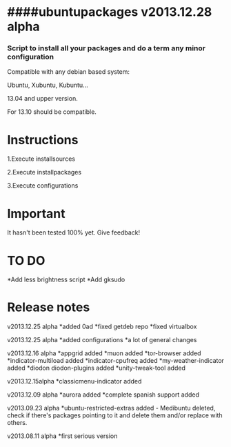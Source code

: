 ####ubuntupackages v2013.12.28 alpha
=============================================  
### Script to install all your packages and do a term any minor configuration

Compatible with any debian based system:

Ubuntu, Xubuntu, Kubuntu...

13.04 and upper version.

For 13.10 should be compatible.

Instructions
=============================================

1.Execute installsources

2.Execute installpackages

3.Execute configurations

Important
=============================================
It hasn't been tested 100% yet. Give feedback!

TO DO
=============================================
*Add less brightness script
*Add gksudo

Release notes
=============================================
v2013.12.25 alpha
*added 0ad
*fixed getdeb repo
*fixed virtualbox

v2013.12.25 alpha
*added configurations
*a lot of general changes

v2013.12.16 alpha
*appgrid added
*muon added
*tor-browser added
*indicator-multiload added
*indicator-cpufreq added
*my-weather-indicator added
*diodon diodon-plugins added
*unity-tweak-tool added

v2013.12.15alpha
*classicmenu-indicator added

v2013.12.09 alpha
*aurora added
*complete spanish support added

v2013.09.23 alpha
*ubuntu-restricted-extras added - Medibuntu deleted, check if there's packages pointing to it and delete them and/or replace with others.

v2013.08.11 alpha
*first serious version
